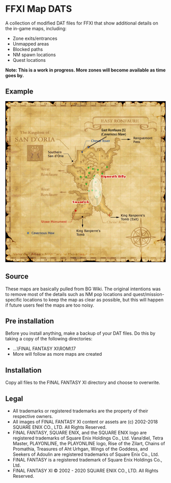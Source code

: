 # FFXI Map DATS

A collection of modified DAT files for FFXI that show additional details on the in-game maps, including:

* Zone exits/entrances
* Unmapped areas
* Blocked paths
* NM spawn locations
* Quest locations

**Note: This is a work in progress. More zones will become available as time goes by.**

## Example

![East Ronfaure](ROM/17/25.png)

## Source

These maps are basically pulled from BG Wiki. The original intentions was to remove most of the details such as NM pop locations and quest/mission-specific locations to keep the map as clear as possible, but this will happen if future users feel the maps are too noisy.

## Pre installation

Before you install anything, make a backup of your DAT files. Do this by taking a copy of the following directories:

* ...\FINAL FANTASY XI\ROM\17
* More will follow as more maps are created

## Installation

Copy all files to the FINAL FANTASY XI directory and choose to overwrite.

## Legal
* All trademarks or registered trademarks are the property of their respective owners.
* All images of FINAL FANTASY XI content or assets are (c) 2002-2018 SQUARE ENIX CO., LTD. All Rights Reserved.
* FINAL FANTASY, SQUARE ENIX, and the SQUARE ENIX logo are registered trademarks of Square Enix Holdings Co., Ltd. Vana’diel, Tetra Master, PLAYONLINE, the PLAYONLINE logo, Rise of the Zilart, Chains of Promathia, Treasures of Aht Urhgan, Wings of the Goddess, and Seekers of Adoulin are registered trademarks of Square Enix Co., Ltd.
* FINAL FANTASY is a registered trademark of Square Enix Holdings Co., Ltd.
* FINAL FANTASY XI © 2002 - 2020 SQUARE ENIX CO., LTD. All Rights Reserved.
